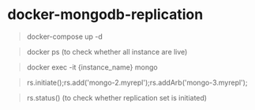 # docker-mongodb-replication

> docker-compose up -d

> docker ps (to check whether all instance are live)

> docker exec -it {instance_name} mongo

> rs.initiate();rs.add('mongo-2.myrepl');rs.addArb('mongo-3.myrepl');

> rs.status() (to check whether replication set is initiated)
